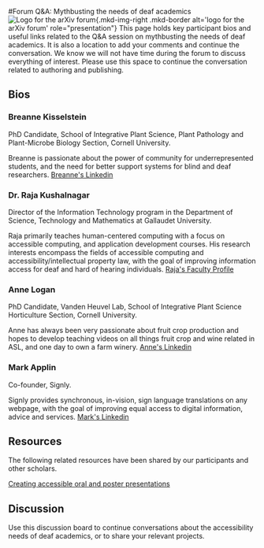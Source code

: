 #Forum Q&A: Mythbusting the needs of deaf academics
![Logo for the arXiv forum](../../assets/arxiv-lockup-forum-bgcolor.png){.mkd-img-right .mkd-border alt='logo for the arXiv forum' role="presentation"}
This page holds key participant bios and useful links related to the Q&A session on mythbusting the needs of deaf academics. It is also a location to add your comments and continue the conversation. We know we will not have time during the forum to discuss everything of interest. Please use this space to continue the conversation related to authoring and publishing.

## Bios

### Breanne Kisselstein
PhD Candidate, School of Integrative Plant Science, Plant Pathology and Plant-Microbe Biology Section, Cornell University.

Breanne is passionate about the power of community for underrepresented students, and the need for better support systems for blind and deaf researchers. [Breanne's Linkedin](https://www.linkedin.com/in/breannekisselstein/)

### Dr. Raja Kushalnagar
Director of the Information Technology program in the Department of Science, Technology and Mathematics at Gallaudet University.

Raja primarily teaches human-centered computing with a focus on accessible computing, and application development courses. His research interests encompass the fields of accessible computing and accessibility/intellectual property law, with the goal of improving information access for deaf and hard of hearing individuals. [Raja's Faculty Profile](https://gallaudet.edu/personnel/raja-kushalnagar/)

### Anne Logan
PhD Candidate, Vanden Heuvel Lab, School of Integrative Plant Science Horticulture Section, Cornell University.

Anne has always been very passionate about fruit crop production and hopes to develop teaching videos on all things fruit crop and wine related in ASL, and one day to own a farm winery. [Anne's Linkedin](https://www.linkedin.com/in/anne-kearney-logan-9a75b989/)

### Mark Applin
Co-founder, Signly.

Signly provides synchronous, in-vision, sign language translations on any webpage, with the goal of improving equal access to digital information, advice and services. [Mark's Linkedin](https://www.linkedin.com/in/mark-applin-20b9384/)

## Resources
The following related resources have been shared by our participants and other scholars.

[Creating accessible oral and poster presentations](https://www.ismpmi.org/Community/Interactions/Lists/Posts/Post.aspx?List=12f06e9b%2D9922%2D498e%2Da11b%2Da42e98ba0e81&ID=412&Web=ee471bbf%2Dac80%2D48f6%2D883d%2Da3981c7cc59b)

## Discussion
Use this discussion board to continue conversations about the accessibility needs of deaf academics, or to share your relevant projects.
